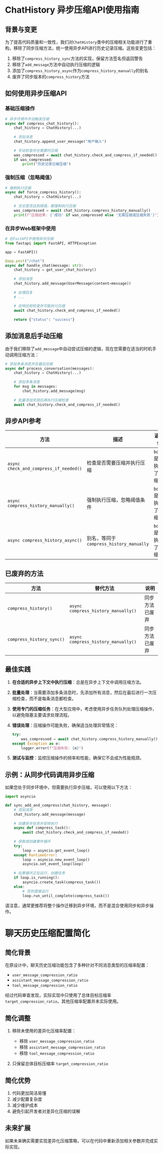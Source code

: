 # ChatHistory 异步压缩API使用指南

## 背景与变更

为了提高代码质量和一致性，我们对`ChatHistory`类中的压缩相关功能进行了重构，移除了同步压缩方法，统一使用异步API进行历史记录压缩。这些变更包括：

1. 移除了`compress_history_sync`方法的实现，保留方法签名但返回警告
2. 移除了`add_message`方法中自动执行压缩的逻辑
3. 添加了`compress_history_async`作为`compress_history_manually`的别名
4. 废弃了同步版本的`compress_history`方法

## 如何使用异步压缩API

### 基础压缩操作

```python
# 异步环境中手动触发压缩
async def compress_chat_history():
    chat_history = ChatHistory(...)
    
    # 添加消息
    chat_history.append_user_message("用户输入")
    
    # 手动检查并在需要时压缩
    was_compressed = await chat_history.check_and_compress_if_needed()
    if was_compressed:
        print("历史记录已被压缩")
```

### 强制压缩（忽略阈值）

```python
# 强制执行压缩
async def force_compress_history():
    chat_history = ChatHistory(...)
    
    # 无论是否达到阈值，都强制执行压缩
    was_compressed = await chat_history.compress_history_manually()
    print(f"压缩结果: {'成功' if was_compressed else '无需压缩或压缩失败'}")
```

### 在异步Web框架中使用

```python
# 在FastAPI中使用异步压缩
from fastapi import FastAPI, HTTPException

app = FastAPI()

@app.post("/chat")
async def handle_chat(message: str):
    chat_history = get_user_chat_history()
    
    # 添加消息
    chat_history.add_message(UserMessage(content=message))
    
    # 处理回复
    # ...
    
    # 在响应前检查并可能执行压缩
    await chat_history.check_and_compress_if_needed()
    
    return {"status": "success"}
```

## 添加消息后手动压缩

由于我们移除了`add_message`中自动尝试压缩的逻辑，现在您需要在适当的时机手动调用压缩方法：

```python
# 添加多条消息并在最后压缩
async def process_conversation(messages):
    chat_history = ChatHistory(...)
    
    # 添加多条消息
    for msg in messages:
        chat_history.add_message(msg)
    
    # 批量添加完成后再执行压缩检查
    await chat_history.check_and_compress_if_needed()
```

## 异步API参考

| 方法 | 描述 | 返回值 |
|------|------|--------|
| `async check_and_compress_if_needed()` | 检查是否需要压缩并执行压缩 | `bool`: 是否执行了压缩 |
| `async compress_history_manually()` | 强制执行压缩，忽略阈值条件 | `bool`: 是否执行了压缩 |
| `async compress_history_async()` | 别名，等同于`compress_history_manually` | `bool`: 是否执行了压缩 |

## 已废弃的方法

| 方法 | 替代方法 | 说明 |
|------|----------|------|
| `compress_history()` | `async compress_history_manually()` | 同步方法已废弃 |
| `compress_history_sync()` | `async compress_history_manually()` | 同步方法已废弃 |

## 最佳实践

1. **在合适的异步上下文中执行压缩**：总是在异步上下文中调用压缩方法。

2. **批量处理**：当需要添加多条消息时，先添加所有消息，然后在最后进行一次压缩检查，而不是每条消息都检查。

3. **使用专门的压缩任务**：在大型应用中，考虑使用异步任务队列处理压缩操作，以避免阻塞主要请求处理流程。

4. **错误处理**：压缩操作可能失败，确保适当处理异常情况：
   ```python
   try:
       was_compressed = await chat_history.compress_history_manually()
   except Exception as e:
       logger.error(f"压缩失败: {e}")
   ```

5. **测试与监控**：监控压缩操作的频率和性能，确保它不会成为性能瓶颈。

## 示例：从同步代码调用异步压缩

如果您处于同步环境中，但需要执行异步压缩，可以使用以下方法：

```python
import asyncio

def sync_add_and_compress(chat_history, message):
    # 添加消息
    chat_history.add_message(message)
    
    # 创建异步任务并安排执行
    async def compress_task():
        await chat_history.check_and_compress_if_needed()
    
    # 获取或创建事件循环
    try:
        loop = asyncio.get_event_loop()
    except RuntimeError:
        loop = asyncio.new_event_loop()
        asyncio.set_event_loop(loop)
    
    # 如果循环正在运行，创建任务
    if loop.is_running():
        asyncio.create_task(compress_task())
    else:
        # 否则直接运行
        loop.run_until_complete(compress_task())
```

请注意，通常更推荐将整个操作迁移到异步环境，而不是混合使用同步和异步操作。

# 聊天历史压缩配置简化

## 简化背景

在原设计中，聊天历史压缩功能包含了多种针对不同消息类型的压缩率配置：
- `user_message_compression_ratio`
- `assistant_message_compression_ratio`
- `tool_message_compression_ratio`

经过代码审查发现，实际实现中只使用了总体目标压缩率 `target_compression_ratio`，其他压缩率配置并未实际使用。

## 简化调整

1. 移除未使用的差异化压缩率配置：
   - 移除 `user_message_compression_ratio`
   - 移除 `assistant_message_compression_ratio` 
   - 移除 `tool_message_compression_ratio`

2. 只保留总体目标压缩率 `target_compression_ratio`

## 简化优势

1. 代码更加简洁易懂
2. 减少配置复杂度
3. 减少维护成本
4. 避免引起开发者对差异化压缩的误解

## 未来扩展

如果未来确实需要实现差异化压缩策略，可以在代码中重新添加相关参数并完成实际实现。 